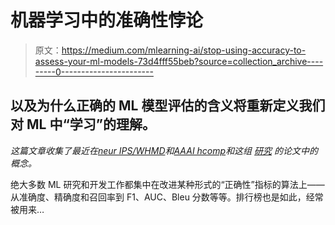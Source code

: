 # 机器学习中的准确性悖论

> 原文：<https://medium.com/mlearning-ai/stop-using-accuracy-to-assess-your-ml-models-73d4fff55beb?source=collection_archive---------0----------------------->

## 以及为什么正确的 ML 模型评估的含义将重新定义我们对 ML 中“学习”的理解。

*这篇文章收集了最近在*[*neur IPS/WHMD*](https://www.google.com/url?sa=t&rct=j&q=&esrc=s&source=web&cd=&cad=rja&uact=8&ved=2ahUKEwjQrauku5z1AhXKhP0HHY_9DtMQFnoECAcQAQ&url=https%3A%2F%2Farxiv.org%2Fabs%2F2112.06775&usg=AOvVaw2L6RU4g5Inzc_HSiSPyCg-)*和*[*AAAI hcomp*](https://www.humancomputation.com/assets/blue_sky/HCOMP_2021_paper_102.pdf)*和这组* [*研究*](https://arxiv.org/abs/2209.15157) *的论文中的概念。*

绝大多数 ML 研究和开发工作都集中在改进某种形式的“正确性”指标的算法上——从准确度、精确度和召回率到 F1、AUC、Bleu 分数等等。排行榜也是如此，经常被用来…